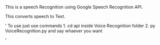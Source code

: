 This is a speech Recognition using Google Speech Recognition API.

This converts speech to Text.

'
    To use just use commands
    1. cd api inside Voice Recognition folder
    2. py VoiceRecognition.py and say whaever you want

'
